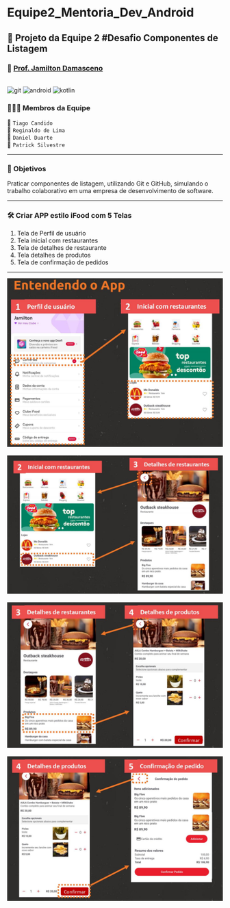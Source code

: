 # Equipe2_Mentoria_Dev_Android

## :rocket: Projeto da Equipe 2 #Desafio Componentes de Listagem
### :necktie: <ins> Prof. Jamilton Damasceno </ins>
 \
![git](https://img.shields.io/badge/GitHub-100000?style=for-the-badge&logo=github&logoColor=white) ![android](https://img.shields.io/badge/Android-3DDC84?style=for-the-badge&logo=android&logoColor=white) ![kotlin](https://img.shields.io/badge/Kotlin-0095D5?&style=for-the-badge&logo=kotlin&logoColor=white)

### :people_holding_hands:	 Membros da Equipe 
:small_blue_diamond: `Tiago Candido` \
:small_blue_diamond: `Reginaldo de Lima` \
:small_blue_diamond: `Daniel Duarte` \
:small_blue_diamond: `Patrick Silvestre`

------------


### :pushpin:	Objetivos
Praticar componentes de listagem, utilizando Git e GitHub,
simulando o trabalho colaborativo em uma empresa de
desenvolvimento de software.

------------

### :hammer_and_wrench: Criar APP estilo iFood com 5 Telas
1. Tela de Perfil de usuário
2. Tela inicial com restaurantes
3. Tela de detalhes de restaurante
4. Tela detalhes de produtos
5. Tela de confirmação de pedidos

------------   

![img01](/img/img01.jpg)
\
\
![img02](/img/img02.jpg)
\
\
![img03](/img/img03.jpg)
\
\
![img04](/img/img04.jpg)
